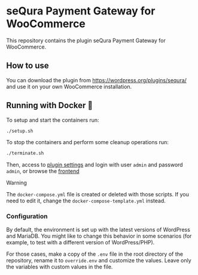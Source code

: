 # seQura Payment Gateway for WooCommerce

This repository contains the plugin seQura Payment Gateway for WooCommerce.

## How to use

You can download the plugin from https://wordpress.org/plugins/sequra/ and use it on your own WooCommerce installation.

## Running with Docker 🐳

To setup and start the containers run:

```bash
./setup.sh
```
To stop the containers and perform some cleanup operations run:

```bash
./terminate.sh
```

Then, access to [plugin settings](http://localhost.sequrapi.com:8000/wp-admin/admin.php?page=wc-settings&tab=checkout&section=sequra) and login with user `admin` and password `admin`, or browse the [frontend](http://localhost.sequrapi.com:8000/?post_type=product)

> [!WARNING]  
> The ```docker-compose.yml``` file is created or deleted with those scripts. If you need to edit it, change the ```docker-compose-template.yml``` instead.

### Configuration

By default, the environment is set up with the latest versions of WordPress and MariaDB.
You might like to change this behavior in some scenarios (for example, to test with a different version of WordPress/PHP). 

For those cases, make a copy of the ```.env``` file in the root directory of the repository, rename it to ```override.env``` and customize the values. Leave only the variables with custom values in the file.
